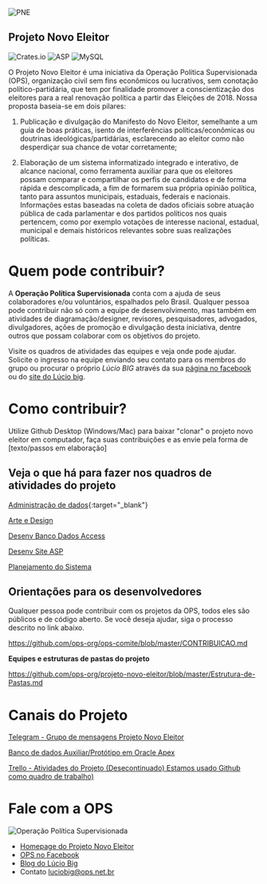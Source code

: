 ﻿![PNE](https://projetonovoeleitor.files.wordpress.com/2018/01/cropped-logo-novo-eleitor2.png)
## Projeto Novo Eleitor

![Crates.io](https://img.shields.io/crates/l/rustc-serialize.svg)
![ASP](https://img.shields.io/badge/language-ASP.MVC-green.svg)
![MySQL](https://img.shields.io/badge/DB-MySQL-lightgrey.svg)

O Projeto Novo Eleitor é uma iniciativa da Operação Política Supervisionada (OPS), organização civil sem fins econômicos ou lucrativos, sem conotação político-partidária, que tem por finalidade promover a conscientização dos eleitores para a real renovação política a partir das Eleições de 2018.
Nossa proposta baseia-se em dois pilares:
1) Publicação e divulgação do Manifesto do Novo Eleitor, semelhante a um guia de boas práticas, isento de interferências políticas/econômicas ou doutrinas ideológicas/partidárias, esclarecendo ao eleitor como não desperdiçar sua chance de votar corretamente;

2) Elaboração de um sistema informatizado integrado e interativo, de alcance nacional, como ferramenta auxiliar para que os eleitores possam comparar e compartilhar os perfis de candidatos e de forma rápida e descomplicada, a fim de formarem sua própria opinião política, tanto para assuntos municipais, estaduais, federais e nacionais. Informações estas baseadas na coleta de dados oficiais sobre atuação pública de cada parlamentar e dos partidos políticos nos quais pertencem, como por exemplo votações de interesse nacional, estadual, municipal e demais históricos relevantes sobre suas realizações políticas.

# Quem pode contribuir?
A **Operação Política Supervisionada** conta com a ajuda de seus colaboradores e/ou voluntários, espalhados pelo Brasil. Qualquer pessoa pode contribuir não só com a equipe de desenvolvimento, mas também em atividades de diagramação/designer, revisores, pesquisadores, advogados, divulgadores, ações de promoção e divulgação desta iniciativa, dentre outros que possam colaborar com os objetivos do projeto.

Visite os quadros de atividades das equipes e veja onde pode ajudar.
Solicite o ingresso na equipe enviando seu contato para os membros do grupo ou procurar o próprio *Lúcio BIG* através da sua [página no facebook](https://www.facebook.com/groups/operacaopoliticasupervisionada/) ou do [site do Lúcio big](http://www.luciobig.com.br/). 

# Como contribuir?
Utilize Github Desktop (Windows/Mac) para baixar "clonar" o projeto novo eleitor  em computador, faça suas contribuições e as envie pela forma de  
[texto/passos em elaboração]


## Veja o que há para fazer nos quadros de atividades do projeto
[Administração de dados](https://github.com/ops-org/projeto-novo-eleitor/projects/4){:target="_blank"}

[Arte e Design](https://github.com/ops-org/projeto-novo-eleitor/projects/1)

[Desenv Banco Dados Access](https://github.com/ops-org/projeto-novo-eleitor/projects/6)

[Desenv Site ASP](https://github.com/ops-org/projeto-novo-eleitor/projects/7)

[Planejamento do Sistema](https://github.com/ops-org/projeto-novo-eleitor/projects/3)


## Orientações para os desenvolvedores

Qualquer pessoa pode contribuir com os projetos da OPS, todos eles são públicos e de código aberto. Se você deseja ajudar, siga o processo descrito no link abaixo.

https://github.com/ops-org/ops-comite/blob/master/CONTRIBUICAO.md

**Equipes e estruturas de pastas do projeto**

https://github.com/ops-org/projeto-novo-eleitor/blob/master/Estrutura-de-Pastas.md


# Canais do Projeto

[Telegram - Grupo de mensagens Projeto Novo Eleitor](https://web.telegram.org)

[Banco de dados Auxiliar/Protótipo em Oracle Apex](https://apex.oracle.com/pls/apex/f?p=551361)

[Trello - Atividades do Projeto (Desecontinuado)  Estamos usado Github como quadro de trabalho) ](https://trello.com/novoeleitor)

# Fale com a OPS

![Operação Política Supervisionada](https://github.com/ops-org/operacao-politica-supervisionada/blob/master/OPS/Content/images/logo_grande.png?raw=true)

* [Homepage do Projeto Novo Eleitor](https://projetonovoeleitor.com.br)
* [OPS no Facebook](https://www.facebook.com/operacaopoliticasupervisionada)
* [Blog do Lúcio Big](http://luciobig.com.br)
* Contato luciobig@ops.net.br 



